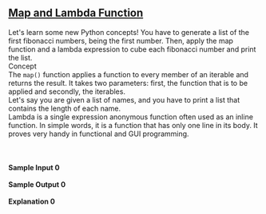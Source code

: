 ## **[Map and Lambda Function](https://www.hackerrank.com/challenges/map-and-lambda-expression)** 
Let's learn some new Python concepts! You have to generate a list of the first fibonacci numbers, being the first number. Then, apply the map function and a lambda expression to cube each fibonacci number and print the list.<br>Concept<br>The <code>map()</code> function applies a function to every member of an iterable and returns the result. It takes two parameters: first, the function that is to be applied and secondly, the iterables. <br>
Let's say you are given a list of names, and you have to print a list that contains the length of each name.  <br>Lambda is a single expression anonymous function often used as an inline function. In simple words, it is a function that has only one line in its body. It proves very handy in functional and GUI programming.<br><br><br><br>**Sample Input 0**<br><br>**Sample Output 0**<br><br>**Explanation 0**<br><br>